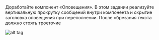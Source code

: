<p>Доработайте компонент «Оповещения». В этом задании реализуйте вертикальную прокрутку сообщений внутри компонента и скрытие заголовка оповещения при переполнении. После обрезания текста должно стоять троеточие</p>

![alt tag](https://cdn2.hexlet.io/store/derivatives/original/7e92dfa7c6db6b8563e5c3d5ddf18206.png)
